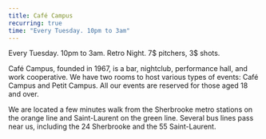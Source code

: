 ```yaml
---
title: Café Campus
recurring: true
time: "Every Tuesday. 10pm to 3am"
---
```


Every Tuesday. 10pm to 3am. Retro Night. 7$ pitchers, 3$ shots.

<!-- more -->

Café Campus, founded in 1967, is a bar, nightclub, performance hall, and work cooperative. We have two rooms to host various types of events: Café Campus and Petit Campus. All our events are reserved for those aged 18 and over.

We are located a few minutes walk from the Sherbrooke metro stations on the orange line and Saint-Laurent on the green line. Several bus lines pass near us, including the 24 Sherbrooke and the 55 Saint-Laurent.
